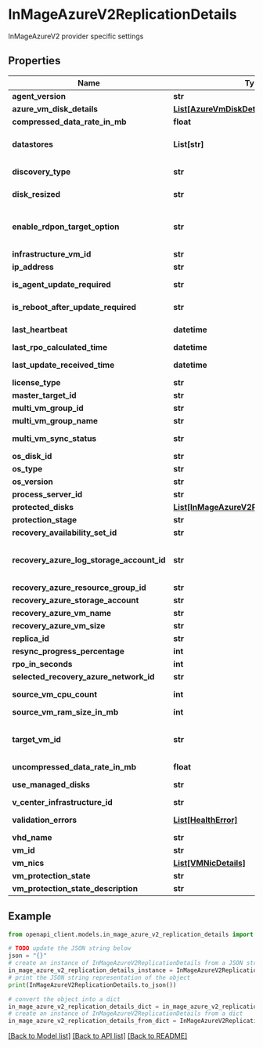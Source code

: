 # InMageAzureV2ReplicationDetails

InMageAzureV2 provider specific settings

## Properties

Name | Type | Description | Notes
------------ | ------------- | ------------- | -------------
**agent_version** | **str** | The agent version. | [optional] 
**azure_vm_disk_details** | [**List[AzureVmDiskDetails]**](AzureVmDiskDetails.md) | Azure VM Disk details. | [optional] 
**compressed_data_rate_in_mb** | **float** | The compressed data change rate in MB. | [optional] 
**datastores** | **List[str]** | The data stores of the on-premise machine. Value can be list of strings that contain data store names. | [optional] 
**discovery_type** | **str** | A value indicating the discovery type of the machine. Value can be vCenter or physical. | [optional] 
**disk_resized** | **str** | A value indicating whether any disk is resized for this VM. | [optional] 
**enable_rdpon_target_option** | **str** | The selected option to enable RDP\\SSH on target vm after failover. String value of {SrsDataContract.EnableRDPOnTargetOption} enum. | [optional] 
**infrastructure_vm_id** | **str** | The infrastructure VM Id. | [optional] 
**ip_address** | **str** | The source IP address. | [optional] 
**is_agent_update_required** | **str** | A value indicating whether installed agent needs to be updated. | [optional] 
**is_reboot_after_update_required** | **str** | A value indicating whether the source server requires a restart after update. | [optional] 
**last_heartbeat** | **datetime** | The last heartbeat received from the source server. | [optional] 
**last_rpo_calculated_time** | **datetime** | The last RPO calculated time. | [optional] 
**last_update_received_time** | **datetime** | The last update time received from on-prem components. | [optional] 
**license_type** | **str** | License Type of the VM to be used. | [optional] 
**master_target_id** | **str** | The master target Id. | [optional] 
**multi_vm_group_id** | **str** | The multi vm group Id. | [optional] 
**multi_vm_group_name** | **str** | The multi vm group name. | [optional] 
**multi_vm_sync_status** | **str** | A value indicating whether multi vm sync is enabled or disabled. | [optional] 
**os_disk_id** | **str** | The id of the disk containing the OS. | [optional] 
**os_type** | **str** | The type of the OS on the VM. | [optional] 
**os_version** | **str** | The OS Version of the protected item. | [optional] 
**process_server_id** | **str** | The process server Id. | [optional] 
**protected_disks** | [**List[InMageAzureV2ProtectedDiskDetails]**](InMageAzureV2ProtectedDiskDetails.md) | The list of protected disks. | [optional] 
**protection_stage** | **str** | The protection stage. | [optional] 
**recovery_availability_set_id** | **str** | The recovery availability set Id. | [optional] 
**recovery_azure_log_storage_account_id** | **str** | The ARM id of the log storage account used for replication. This will be set to null if no log storage account was provided during enable protection. | [optional] 
**recovery_azure_resource_group_id** | **str** | The target resource group Id. | [optional] 
**recovery_azure_storage_account** | **str** | The recovery Azure storage account. | [optional] 
**recovery_azure_vm_name** | **str** | Recovery Azure given name. | [optional] 
**recovery_azure_vm_size** | **str** | The Recovery Azure VM size. | [optional] 
**replica_id** | **str** | The replica id of the protected item. | [optional] 
**resync_progress_percentage** | **int** | The resync progress percentage. | [optional] 
**rpo_in_seconds** | **int** | The RPO in seconds. | [optional] 
**selected_recovery_azure_network_id** | **str** | The selected recovery azure network Id. | [optional] 
**source_vm_cpu_count** | **int** | The CPU count of the VM on the primary side. | [optional] 
**source_vm_ram_size_in_mb** | **int** | The RAM size of the VM on the primary side. | [optional] 
**target_vm_id** | **str** | The ARM Id of the target Azure VM. This value will be null until the VM is failed over. Only after failure it will be populated with the ARM Id of the Azure VM. | [optional] 
**uncompressed_data_rate_in_mb** | **float** | The uncompressed data change rate in MB. | [optional] 
**use_managed_disks** | **str** | A value indicating whether managed disks should be used during failover. | [optional] 
**v_center_infrastructure_id** | **str** | The vCenter infrastructure Id. | [optional] 
**validation_errors** | [**List[HealthError]**](HealthError.md) | The validation errors of the on-premise machine Value can be list of validation errors. | [optional] 
**vhd_name** | **str** | The OS disk VHD name. | [optional] 
**vm_id** | **str** | The virtual machine Id. | [optional] 
**vm_nics** | [**List[VMNicDetails]**](VMNicDetails.md) | The PE Network details. | [optional] 
**vm_protection_state** | **str** | The protection state for the vm. | [optional] 
**vm_protection_state_description** | **str** | The protection state description for the vm. | [optional] 

## Example

```python
from openapi_client.models.in_mage_azure_v2_replication_details import InMageAzureV2ReplicationDetails

# TODO update the JSON string below
json = "{}"
# create an instance of InMageAzureV2ReplicationDetails from a JSON string
in_mage_azure_v2_replication_details_instance = InMageAzureV2ReplicationDetails.from_json(json)
# print the JSON string representation of the object
print(InMageAzureV2ReplicationDetails.to_json())

# convert the object into a dict
in_mage_azure_v2_replication_details_dict = in_mage_azure_v2_replication_details_instance.to_dict()
# create an instance of InMageAzureV2ReplicationDetails from a dict
in_mage_azure_v2_replication_details_from_dict = InMageAzureV2ReplicationDetails.from_dict(in_mage_azure_v2_replication_details_dict)
```
[[Back to Model list]](../README.md#documentation-for-models) [[Back to API list]](../README.md#documentation-for-api-endpoints) [[Back to README]](../README.md)


